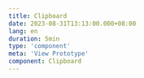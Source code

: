 ```yaml
---
title: Clipboard
date: 2023-08-31T13:13:00.000+08:00
lang: en
duration: 5min
type: 'component'
meta: 'View Prototype'
component: Clipboard
---
```


<Title />

<Clipboard />

<br />
